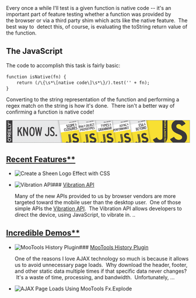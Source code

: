 <main id="main"><article>
Every once a while I'll test is a given function is native code -- it's an
important part of feature testing whether a function was provided by the browser
or via a third party shim which acts like the native feature.  The best way to 
detect this, of course, is evaluating the toString return value of the function.

## The JavaScript

The code to accomplish this task is fairly basic:

    function isNative(fn) {
    	return (/\{\s*\[native code\]\s*\}/).test('' + fn);
    }
    

Converting to the string representation of the function and performing a regex
match on the string is how it's done.  There isn't a better way of confirming a 
function is native code!</article>

![ydkjs-2.png][1]

## [Recent Features**][2]

*   ![Create a Sheen Logo Effect with&nbsp;CSS][3]
*   ![Vibration&nbsp;API][3]### [Vibration API][4]
    
    Many of the new APIs provided to us by browser vendors are more targeted
    toward the mobile user than the desktop user.  One of those simple APIs the
   [Vibration API][5].  The Vibration API allows developers to direct the
    device, using JavaScript, to vibrate in.
    ..

## [Incredible Demos**][6]

*   ![MooTools History&nbsp;Plugin][3]### [MooTools History Plugin][7]
    
    One of the reasons I love AJAX technology so much is because it allows us
    to avoid unnecessary page loads.  Why download the header, footer, and other 
    static data multiple times if that specific data never changes?  It's a waste of
    time, processing, and bandwidth.  Unfortunately,
    ...

*   ![AJAX Page Loads Using MooTools&nbsp;Fx.Explode][3]</main>

 [1]: img/ydkjs-2.png
 [2]: http://davidwalsh.name/tutorials/features
 [3]: img/
 [4]: http://davidwalsh.name/vibration-api
 [5]: http://www.w3.org/TR/vibration/
 [6]: http://davidwalsh.name/tutorials/demos
 [7]: http://davidwalsh.name/mootools-history